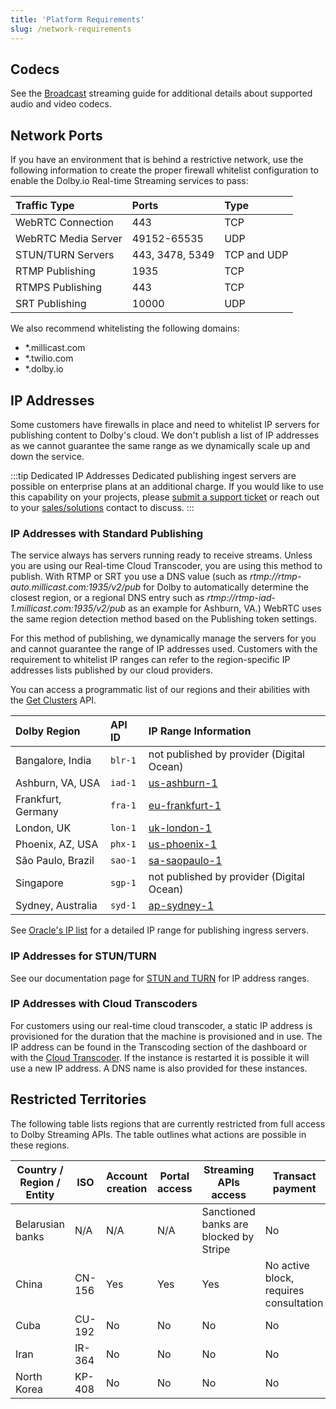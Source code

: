 ```yaml
---
title: 'Platform Requirements'
slug: /network-requirements
---
```


## Codecs

See the [Broadcast](/millicast/broadcast/index.mdx) streaming guide for additional details about supported audio and video codecs.

## Network Ports

If you have an environment that is behind a restrictive network, use the following information to create the proper firewall whitelist configuration to enable the Dolby.io Real-time Streaming services to pass:

| Traffic Type        | Ports           | Type        |
| :------------------ | :-------------- | :---------- |
| WebRTC Connection   | 443             | TCP         |
| WebRTC Media Server | 49152-65535     | UDP         |
| STUN/TURN Servers   | 443, 3478, 5349 | TCP and UDP |
| RTMP Publishing     | 1935            | TCP         |
| RTMPS Publishing    | 443             | TCP         |
| SRT Publishing      | 10000           | UDP         |

We also recommend whitelisting the following domains:

- \*.millicast.com
- \*.twilio.com
- \*.dolby.io

## IP Addresses

Some customers have firewalls in place and need to whitelist IP servers for publishing content to Dolby's cloud. We don't publish a list of IP addresses as we cannot guarantee the same range as we dynamically scale up and down the service.

:::tip Dedicated IP Addresses
Dedicated publishing ingest servers are possible on enterprise plans at an additional charge. If you would like to use this capability on your projects, please [submit a support ticket](https://support.dolby.io/hc/en-au) or reach out to your [sales/solutions](https://optiview.dolby.com/contact/) contact to discuss.
:::

### IP Addresses with Standard Publishing

The service always has servers running ready to receive streams. Unless you are using our Real-time Cloud Transcoder, you are using this method to publish. With RTMP or SRT you use a DNS value (such as _rtmp://rtmp-auto.millicast.com:1935/v2/pub_ for Dolby to automatically determine the closest region, or a regional DNS entry such as _rtmp://rtmp-iad-1.millicast.com:1935/v2/pub_ as an example for Ashburn, VA.) WebRTC uses the same region detection method based on the Publishing token settings.

For this method of publishing, we dynamically manage the servers for you and cannot guarantee the range of IP addresses used. Customers with the requirement to whitelist IP ranges can refer to the region-specific IP addresses lists published by our cloud providers.

You can access a programmatic list of our regions and their abilities with the [Get Clusters](/millicast/api/cluster-get-clusters-info/) API.

| Dolby Region       | API ID  | IP Range Information                                                             |
| :----------------- | :------ | :------------------------------------------------------------------------------- |
| Bangalore, India   | `blr-1` | not published by provider (Digital Ocean)                                        |
| Ashburn, VA, USA   | `iad-1` | [us-ashburn-1](https://docs.oracle.com/en-us/iaas/tools/public_ip_ranges.json)   |
| Frankfurt, Germany | `fra-1` | [eu-frankfurt-1](https://docs.oracle.com/en-us/iaas/tools/public_ip_ranges.json) |
| London, UK         | `lon-1` | [uk-london-1](https://docs.oracle.com/en-us/iaas/tools/public_ip_ranges.json)    |
| Phoenix, AZ, USA   | `phx-1` | [us-phoenix-1](https://docs.oracle.com/en-us/iaas/tools/public_ip_ranges.json)   |
| São Paulo, Brazil  | `sao-1` | [sa-saopaulo-1](https://docs.oracle.com/en-us/iaas/tools/public_ip_ranges.json)  |
| Singapore          | `sgp-1` | not published by provider (Digital Ocean)                                        |
| Sydney, Australia  | `syd-1` | [ap-sydney-1](https://docs.oracle.com/en-us/iaas/tools/public_ip_ranges.json)    |

See [Oracle's IP list](https://docs.oracle.com/en-us/iaas/tools/public_ip_ranges.json) for a detailed IP range for publishing ingress servers.

### IP Addresses for STUN/TURN

See our documentation page for [STUN and TURN](/millicast/platform-requirements/stun-and-turn-service.md) for IP address ranges.

### IP Addresses with Cloud Transcoders

For customers using our real-time cloud transcoder, a static IP address is provisioned for the duration that the machine is provisioned and in use. The IP address can be found in the Transcoding section of the dashboard or with the [Cloud Transcoder](/millicast/distribution/cloud-transcoder.mdx). If the instance is restarted it is possible it will use a new IP address. A DNS name is also provided for these instances.

## Restricted Territories

The following table lists regions that are currently restricted from full access to Dolby Streaming APIs. The table outlines what actions are possible in these regions.

| **Country / Region / Entity** | **ISO** | **Account creation** | **Portal access** | **Streaming APIs access**              | **Transact payment**                   | **Reason**        |
| ----------------------------- | ------- | -------------------- | ----------------- | -------------------------------------- | -------------------------------------- | ----------------- |
| Belarusian banks              | N/A     | N/A                  | N/A               | Sanctioned banks are blocked by Stripe | No                                     | US sanction       |
| China                         | CN-156  | Yes                  | Yes               | Yes                                    | No active block, requires consultation | Business decision |
| Cuba                          | CU-192  | No                   | No                | No                                     | No                                     | US sanction       |
| Iran                          | IR-364  | No                   | No                | No                                     | No                                     | US sanction       |
| North Korea                   | KP-408  | No                   | No                | No                                     | No                                     | US sanction       |

